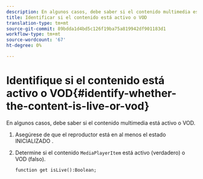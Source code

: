 ```yaml
---
description: En algunos casos, debe saber si el contenido multimedia está activo o VOD.
title: Identificar si el contenido está activo o VOD
translation-type: tm+mt
source-git-commit: 89bdda1d4bd5c126f19ba75a819942df901183d1
workflow-type: tm+mt
source-wordcount: '67'
ht-degree: 0%

---
```



# Identifique si el contenido está activo o VOD{#identify-whether-the-content-is-live-or-vod}

En algunos casos, debe saber si el contenido multimedia está activo o VOD.

1. Asegúrese de que el reproductor está en al menos el estado INICIALIZADO .
1. Determine si el contenido `MediaPlayerItem` está activo (verdadero) o VOD (falso).

   ```
   function get isLive():Boolean;
   ```

